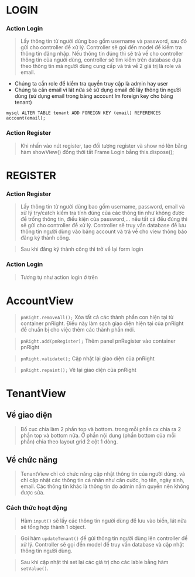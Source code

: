 # LOGIN

### Action Login
> Lấy thông tin từ người dùng bao gồm username và password, sau đó gửi cho controller để xử lý. Controller sẽ gọi đến model để kiểm tra thông tin đăng nhập. Nếu thông tin đúng thì sẽ trả về cho controller thông tin của người dùng, controller sẽ tìm kiếm trên database dựa theo thông tin mà người dùng cung cấp và trả về 2 giá trị là role và email.

- Chúng ta cần role để kiểm tra quyền truy cập là admin hay user
- Chúng ta cần email vì lát nữa sẽ sử dụng email để lấy thông tin người dùng (sử dụng email trong bảng account lm foreign key cho bảng tenant)

``mysql
ALTER TABLE tenant
ADD FOREIGN KEY (email)
REFERENCES account(email);
``

### Action Register
> Khi nhấn vào nút register, tạo đối tượng register và show nó lên bằng hàm showView() đồng thời tắt Frame Login bằng this.dispose();


# REGISTER

### Action Register
> Lấy thông tin từ người dùng bao gồm username, password, email và xử lý try/catch kiểm tra tính đúng của các thông tin như không được để trống thông tin, điều kiện của password,... nếu tất cả đều đúng thì sẽ gửi cho controller để xử lý. Controller sẽ truy vấn database để lưu thông tin người dùng vào bảng account và trả về cho view thông báo đăng ký thành công.

> Sau khi đăng ký thành công thì trở về lại form login

### Action Login
> Tương tự như action login ở trên


# AccountView
>`pnRight.removeAll();` Xóa tất cả các thành phần con hiện tại từ container pnRight. Điều này làm sạch giao diện hiện tại của pnRight để chuẩn bị cho việc thêm các thành phần mới.

> `pnRight.add(pnRegister);` Thêm panel pnRegister vào container pnRight
 
> `pnRight.validate();` Cập nhật lại giao diện của pnRight

> `pnRight.repaint();` Vẽ lại giao diện của pnRight

# TenantView

## Về giao diện
> Bố cục chia làm 2 phần top và bottom. trong mỗi phần cx chia ra 2 phần top và bottom nữa.
> Ở phần nội dung (phần bottom của mỗi phần) chia theo layout grid 2 cột 1 dòng.

## Về chức năng
> TenantView chỉ có chức năng cập nhật thông tin của người dùng. và chỉ cập nhật các thông tin cá nhân như căn cước, họ tên, ngày sinh, email. Các thông tin khác là thông tin do admin nắm quyền nên không được sửa.

### Cách thức hoạt động
> Hàm `input()` sẽ lấy các thông tin người dùng để lưu vào biến, lát nữa sẽ tổng hợp thành 1 object.

> Gọi hàm `updateTenant()` để gửi thông tin người dùng lên controller để xử lý. Controller sẽ gọi đến model để truy vấn database và cập nhật thông tin người dùng.

> Sau khi cập nhật thì set lại các giá trị cho các lable bằng hàm `setValue()`. 